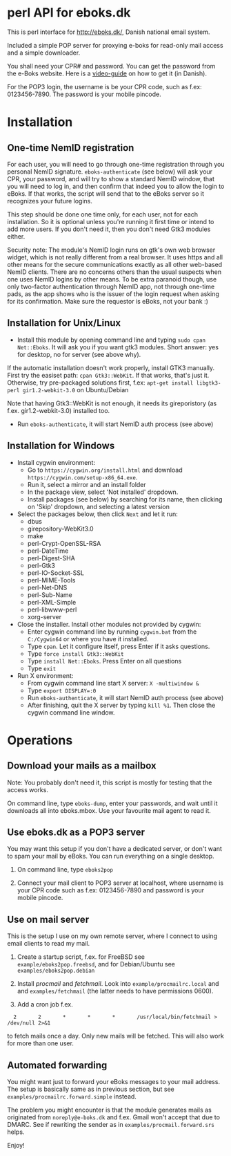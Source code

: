 perl API for eboks.dk
=====================

This is perl interface for http://eboks.dk/, Danish national email system. 

Included a simple POP server for proxying e-boks for read-only mail access
and a simple downloader.

You shall need your CPR# and password.
You can get the password from the e-Boks website. 
Here is a
[video-guide](http://www.e-boks.dk/help.aspx?pageid=db5a89a1-8530-418a-90e9-ff7f0713784a)
on how to get it (in Danish).

For the POP3 login, the username is be your CPR code, such as f.ex: 0123456-7890.
The password is your mobile pincode.

Installation
============

One-time NemID registration
---------------------------

For each user, you will need to go through one-time registration through you
personal NemID signature. `eboks-authenticate` (see below) will ask your
CPR, your password, and will try to show a standard NemID window, that you will
need to log in, and then confirm that indeed you to allow the login to eBoks.
If that works, the script will send that to the eBoks server so it recognizes
your future logins.

This step should be done one time only, for each user, not for each
installation. So it is optional unless you're running it first time or intend
to add more users. If you don't need it, then you don't need Gtk3 modules
either.

Security note: The module's NemID login runs on gtk's own web browser widget,
which is not really different from a real browser. It uses https and all other
means for the secure communications exactly as all other web-based NemID
clients. There are no concerns others than the usual suspects when one uses
NemID logins by other means. To be extra paranoid though, use only two-factor
authentication through NemID app, not through one-time pads, as the app shows
who is the issuer of the login request when asking for its confirmation.
Make sure the requestor is eBoks, not your bank :)

Installation for Unix/Linux
---------------------------

* Install this module by opening command line and typing `sudo cpan Net::Eboks`.
It will ask you if you want gtk3 modules. Short answer: yes for desktop, no for
server (see above why).

If the automatic installation doesn't work properly, install GTK3 manually.
First try the easiset path: `cpan Gtk3::WebKit`. If that works, that's just it.
Otherwise, try pre-packaged solutions first, f.ex: `apt-get install
libgtk3-perl gir1.2-webkit-3.0` on Ubuntu/Debian

Note that having Gtk3::WebKit is not enough, it needs its gireporistory (as
f.ex. gir1.2-webkit-3.0) installed too.

* Run `eboks-authenticate`, it will start NemID auth process (see above)

Installation for Windows
------------------------

* Install cygwin environment:
	- Go to `https://cygwin.org/install.html` and download `https://cygwin.com/setup-x86_64.exe`.
	- Run it, select a mirror and an install folder
	- In the package view, select 'Not installed' dropdown.
	- Install packages (see below) by searching for its name, then clicking on 'Skip' dropdown, and selecting a latest version
* Select the packages below, then click `Next` and let it run:
	- dbus
	- girepository-WebKit3.0
	- make
	- perl-Crypt-OpenSSL-RSA
	- perl-DateTime
	- perl-Digest-SHA
	- perl-Gtk3
	- perl-IO-Socket-SSL
	- perl-MIME-Tools
	- perl-Net-DNS
	- perl-Sub-Name
	- perl-XML-Simple
	- perl-libwww-perl
	- xorg-server
* Close the installer. Install other modules not provided by cygwin:
	- Enter cygwin command line by running `cygwin.bat` from the `C:/Cygwin64` or where you have it installed.
	- Type `cpan`. Let it configure itself, press Enter if it asks questions.
	- Type `force install Gtk3::WebKit`
	- Type `install Net::Eboks`. Press Enter on all questions
	- Type `exit`
* Run X environment:
	- From cygwin command line start X server: `X -multiwindow &`
	- Type `export DISPLAY=:0`
	- Run `eboks-authenticate`, it will start NemID auth process (see above)
	- After finishing, quit the X server by typing `kill %1`. Then close the cygwin command line window.

Operations
==========

Download your mails as a mailbox
--------------------------------

Note: You probably don't need it, this script is mostly for testing that the access works.

On command line, type `eboks-dump`, enter your passwords, and wait until it downloads
all into eboks.mbox. Use your favourite mail agent to read it.

Use eboks.dk as a POP3 server
-----------------------------

You may want this setup if you don't have a dedicated server, or don't want
to spam your mail by eBoks. You can run everything on a single desktop.

1) On command line, type `eboks2pop`

2) Connect your mail client to POP3 server at localhost, where username is
your CPR code such as f.ex: 0123456-7890 and password is your mobile pincode.

Use on mail server
------------------

This is the setup I use on my own remote server, where I connect to using
email clients to read my mail.

1) Create a startup script, f.ex. for FreeBSD see `example/eboks2pop.freebsd`,
and for Debian/Ubuntu see `examples/eboks2pop.debian`

2) Install *procmail* and *fetchmail*. Look into `example/procmailrc.local` and
and `examples/fetchmail` (the latter needs to have permissions 0600). 

3) Add a cron job f.ex.

`  2       2       *       *       *       /usr/local/bin/fetchmail > /dev/null 2>&1`

to fetch mails once a day. Only new mails will be fetched. This will also work for 
more than one user.

Automated forwarding
--------------------

You might want just to forward your eBoks messages to your mail address.  The
setup is basically same as in previous section, but see
`examples/procmailrc.forward.simple` instead.

The problem you might encounter is that the module generates mails as
originated from `noreply@e-boks.dk` and f.ex. Gmail won't accept that due to
DMARC. See if rewriting the sender as in `examples/procmail.forward.srs` helps.

Enjoy!
